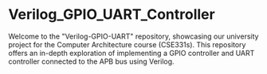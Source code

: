 # Verilog_GPIO_UART_Controller
Welcome to the "Verilog-GPIO-UART" repository, showcasing our university project for the Computer Architecture course (CSE331s). This repository offers an in-depth exploration of implementing a GPIO controller and UART controller connected to the APB bus using Verilog.
